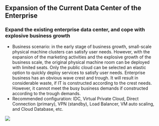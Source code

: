 ## **Expansion of the Current Data Center of the Enterprise**

### **Expand the existing enterprise data center, and cope with explosive business growth**

- Business scenario: in the early stage of business growth, small-scale physical machine clusters can satisfy user needs. However, with the expansion of the marketing activities and the explosive growth of the business scale, the original physical machine room can be deployed with limited seats. Only the public cloud can be selected an elastic option to quickly deploy services to satisfy user needs. Enterprise business has an obvious wave crest and trough. It will result in considerable waste, if IT is constructed according to the crest needs. However, it cannot meet the busy business demands if constructed according to the trough demands.
- Recommended configuration: IDC, Virtual Private Cloud, Direct Connection (primary), VPN (standby), Load Balancer, VM auto scaling, and Cloud Database, etc.

![](/image/Networking/Direct-Connect-Service/Extension-On-Premises.png)